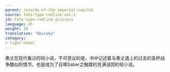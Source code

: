 ```yaml
---
parent: records-of-the-imperial-capital
source: fate-type-redline-vol-1
id: fate-type-redline-glossary
language: zh
weight: 10
translation: "Akiraka"
category:
- light-novel
---
```


奏丈在现代看过的轻小说。不可思议的是，书中记述着与奏丈遇上的过去的圣杯战争酷似的情节。也是成为了召唤Saber之触媒的充满谜团的轻小说。
